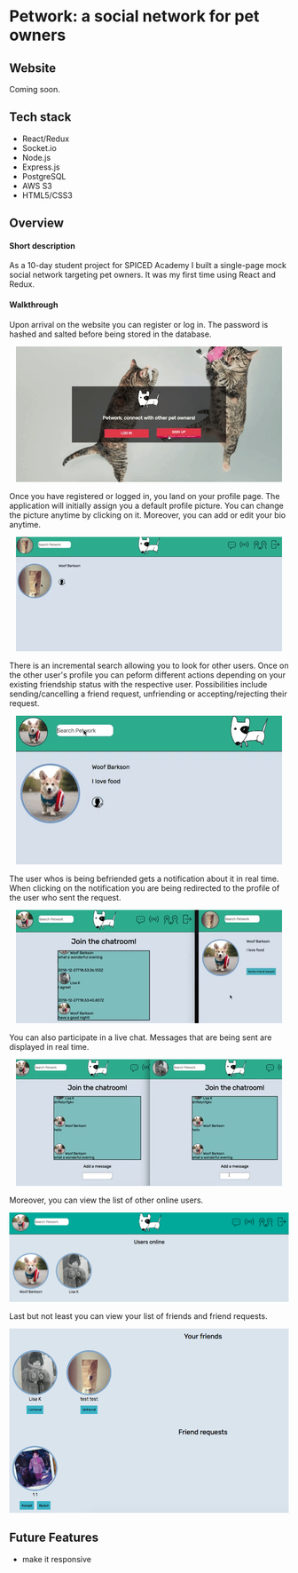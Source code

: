 # Petwork: a social network for pet owners

Website
--------
Coming soon.

Tech stack
-------- 
- React/Redux
- Socket.io
- Node.js
- Express.js
- PostgreSQL
- AWS S3
- HTML5/CSS3

Overview
--------
#### Short description 
As a 10-day student project for SPICED Academy I built a single-page mock social network targeting pet owners. It was my first time using React and Redux.

#### Walkthrough
Upon arrival on the website you can register or log in. The password is hashed and salted before being stored in the database.

<p align="center">
  <img src="preview1.gif"/>
</p>

Once you have registered or logged in, you land on your profile page. The application will initially assign you a default profile picture. You can change the picture anytime by clicking on it. Moreover, you can add or edit your bio anytime.

<p align="center">
  <img src="preview2.gif"/>
</p>

There is an incremental search allowing you to look for other users. Once on the other user's profile you can peform different actions depending on your existing friendship status with the respective user. Possibilities include sending/cancelling a friend request, unfriending or accepting/rejecting their request.
<p align="center">
  <img src="preview3.gif"/>
</p>

The user whos is being befriended gets a notification about it in real time. When clicking on the notification you are being redirected to the profile of the user who sent the request.
<p align="center">
  <img src="preview6.gif"/>
</p>

You can also participate in a live chat. Messages that are being sent are displayed in real time.

<p align="center">
  <img src="preview5.gif"/>
</p>

Moreover, you can view the list of other online users.
<p align="center">
  <img src="preview4.png"/>
</p>

Last but not least you can view your list of friends and friend requests.
<p align="center">
  <img src="preview7.png"/>
</p>


Future Features
----------

- make it responsive

